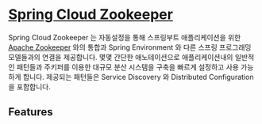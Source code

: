 # [Spring Cloud Zookeeper](https://spring.io/projects/spring-cloud-zookeeper)

Spring Cloud Zookeeper 는 자동설정을 통해 스프링부트 애플리케이션을 위한 [Apache Zookeeper](https://zookeeper.apache.org) 와의 통합과
Spring Environment 와 다른 스프링 프로그래밍 모델들과의 연결을 제공합니다.
몇몇 간단한 애노테이션으로 애플리케이션내의 일반적인 패턴들과 주키퍼를 이용한 대규모 분산 시스템을 구축을 빠르게 설정하고 사용 가능하게 합니다.
제공되는 패턴들은 Service Discovery 와 Distributed Configuration 을 포함합니다.

## Features


